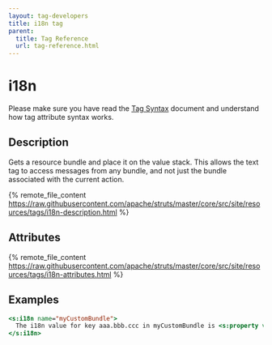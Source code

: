 ```yaml
---
layout: tag-developers
title: i18n tag
parent:
  title: Tag Reference
  url: tag-reference.html
---
```


# i18n

Please make sure you have read the [Tag Syntax](tag-syntax) document and understand how tag attribute syntax works.

## Description

Gets a resource bundle and place it on the value stack. This allows the text tag to access messages from any bundle, 
and not just the bundle associated with the current action.

{% remote_file_content https://raw.githubusercontent.com/apache/struts/master/core/src/site/resources/tags/i18n-description.html %}

## Attributes

{% remote_file_content https://raw.githubusercontent.com/apache/struts/master/core/src/site/resources/tags/i18n-attributes.html %}

## Examples

```jsp
<s:i18n name="myCustomBundle">
  The i18n value for key aaa.bbb.ccc in myCustomBundle is <s:property value="text('aaa.bbb.ccc')" />
</s:i18n>
```
